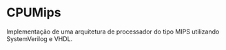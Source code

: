 # CPUMips
Implementação de uma arquitetura de processador do tipo MIPS utilizando SystemVerilog e VHDL.
